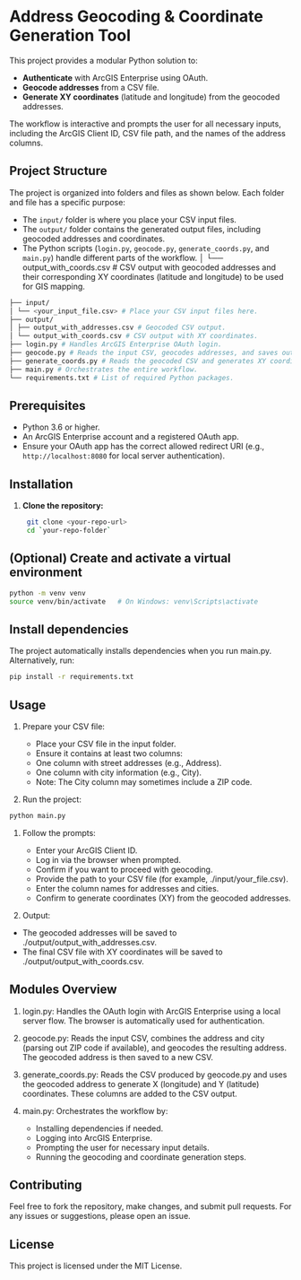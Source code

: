 # Address Geocoding & Coordinate Generation Tool

This project provides a modular Python solution to:

- **Authenticate** with ArcGIS Enterprise using OAuth.
- **Geocode addresses** from a CSV file.
- **Generate XY coordinates** (latitude and longitude) from the geocoded addresses.

The workflow is interactive and prompts the user for all necessary inputs, including the ArcGIS Client ID, CSV file path, and the names of the address columns.

## Project Structure

The project is organized into folders and files as shown below. Each folder and file has a specific purpose:

- The `input/` folder is where you place your CSV input files.
- The `output/` folder contains the generated output files, including geocoded addresses and coordinates.
- The Python scripts (`login.py`, `geocode.py`, `generate_coords.py`, and `main.py`) handle different parts of the workflow.
│ └── output_with_coords.csv # CSV output with geocoded addresses and their corresponding XY coordinates (latitude and longitude) to be used for GIS mapping.

```bash
├── input/
│ └── <your_input_file.csv> # Place your CSV input files here.
├── output/
│ ├── output_with_addresses.csv # Geocoded CSV output.
│ └── output_with_coords.csv # CSV output with XY coordinates.
├── login.py # Handles ArcGIS Enterprise OAuth login.
├── geocode.py # Reads the input CSV, geocodes addresses, and saves output.
├── generate_coords.py # Reads the geocoded CSV and generates XY coordinate columns.
├── main.py # Orchestrates the entire workflow.
└── requirements.txt # List of required Python packages.
```

## Prerequisites

- Python 3.6 or higher.
- An ArcGIS Enterprise account and a registered OAuth app.
- Ensure your OAuth app has the correct allowed redirect URI (e.g., `http://localhost:8080` for local server authentication).

## Installation

1. **Clone the repository:**

   ```bash
    git clone <your-repo-url>
    cd `your-repo-folder`

## (Optional) Create and activate a virtual environment

```bash
python -m venv venv
source venv/bin/activate   # On Windows: venv\Scripts\activate
```

## Install dependencies

The project automatically installs dependencies when you run main.py. Alternatively, run:

```bash
pip install -r requirements.txt
```

## Usage

1. Prepare your CSV file:
    - Place your CSV file in the input folder.
    - Ensure it contains at least two columns:
    - One column with street addresses (e.g., Address).
    - One column with city information (e.g., City).
    - Note: The City column may sometimes include a ZIP code.

2. Run the project:

```bash
python main.py
```

1. Follow the prompts:
    - Enter your ArcGIS Client ID.
    - Log in via the browser when prompted.
    - Confirm if you want to proceed with geocoding.
    - Provide the path to your CSV file (for example, ./input/your_file.csv).
    - Enter the column names for addresses and cities.
    - Confirm to generate coordinates (XY) from the geocoded addresses.

2. Output:

- The geocoded addresses will be saved to ./output/output_with_addresses.csv.
- The final CSV file with XY coordinates will be saved to ./output/output_with_coords.csv.

## Modules Overview

1. login.py:
Handles the OAuth login with ArcGIS Enterprise using a local server flow. The browser is automatically used for authentication.

2. geocode.py:
Reads the input CSV, combines the address and city (parsing out ZIP code if available), and geocodes the resulting address. The geocoded address is then saved to a new CSV.

3. generate_coords.py:
Reads the CSV produced by geocode.py and uses the geocoded address to generate X (longitude) and Y (latitude) coordinates. These columns are added to the CSV output.

4. main.py:
Orchestrates the workflow by:
    - Installing dependencies if needed.
    - Logging into ArcGIS Enterprise.
    - Prompting the user for necessary input details.
    - Running the geocoding and coordinate generation steps.

## Contributing

Feel free to fork the repository, make changes, and submit pull requests. For any issues or suggestions, please open an issue.

## License

This project is licensed under the MIT License.
